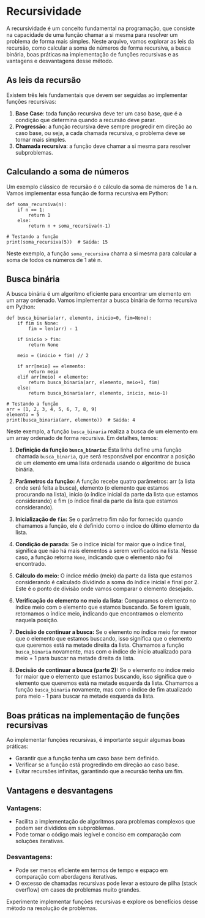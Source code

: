 # Recursividade

A recursividade é um conceito fundamental na programação, que consiste na capacidade de uma função chamar a si mesma para resolver um problema de forma mais simples. Neste arquivo, vamos explorar as leis da recursão, como calcular a soma de números de forma recursiva, a busca binária, boas práticas na implementação de funções recursivas e as vantagens e desvantagens desse método.

## As leis da recursão

Existem três leis fundamentais que devem ser seguidas ao implementar funções recursivas:
1. **Base Case**: toda função recursiva deve ter um caso base, que é a condição que determina quando a recursão deve parar.
2. **Progressão**: a função recursiva deve sempre progredir em direção ao caso base, ou seja, a cada chamada recursiva, o problema deve se tornar mais simples.
3. **Chamada recursiva**: a função deve chamar a si mesma para resolver subproblemas.

## Calculando a soma de números

Um exemplo clássico de recursão é o cálculo da soma de números de 1 a n. Vamos implementar essa função de forma recursiva em Python:

```
def soma_recursiva(n):
    if n == 1:
        return 1
    else:
        return n + soma_recursiva(n-1)

# Testando a função
print(soma_recursiva(5))  # Saída: 15
```

Neste exemplo, a função `soma_recursiva` chama a si mesma para calcular a soma de todos os números de 1 até n.

## Busca binária

A busca binária é um algoritmo eficiente para encontrar um elemento em um array ordenado. Vamos implementar a busca binária de forma recursiva em Python:

```
def busca_binaria(arr, elemento, inicio=0, fim=None):
    if fim is None:
        fim = len(arr) - 1
    
    if inicio > fim:
        return None
    
    meio = (inicio + fim) // 2
    
    if arr[meio] == elemento:
        return meio
    elif arr[meio] < elemento:
        return busca_binaria(arr, elemento, meio+1, fim)
    else:
        return busca_binaria(arr, elemento, inicio, meio-1)

# Testando a função
arr = [1, 2, 3, 4, 5, 6, 7, 8, 9]
elemento = 5
print(busca_binaria(arr, elemento))  # Saída: 4
```

Neste exemplo, a função `busca_binaria` realiza a busca de um elemento em um array ordenado de forma recursiva. Em detalhes, temos:

1. **Definição da função `busca_binaria`:** Esta linha define uma função chamada `busca_binaria`, que será responsável por encontrar a posição de um elemento em uma lista ordenada usando o algoritmo de busca binária.

2. **Parâmetros da função:** A função recebe quatro parâmetros: arr (a lista onde será feita a busca), elemento (o elemento que estamos procurando na lista), inicio (o índice inicial da parte da lista que estamos considerando) e fim (o índice final da parte da lista que estamos considerando).

3. **Inicialização de `fim`:** Se o parâmetro fim não for fornecido quando chamamos a função, ele é definido como o índice do último elemento da lista.

4. **Condição de parada:** Se o índice inicial for maior que o índice final, significa que não há mais elementos a serem verificados na lista. Nesse caso, a função retorna `None`, indicando que o elemento não foi encontrado.

5. **Cálculo do meio:** O índice médio (meio) da parte da lista que estamos considerando é calculado dividindo a soma do índice inicial e final por 2. Este é o ponto de divisão onde vamos comparar o elemento desejado.

6. **Verificação do elemento no meio da lista:** Comparamos o elemento no índice meio com o elemento que estamos buscando. Se forem iguais, retornamos o índice meio, indicando que encontramos o elemento naquela posição.

7. **Decisão de continuar a busca:** Se o elemento no índice meio for menor que o elemento que estamos buscando, isso significa que o elemento que queremos está na metade direita da lista. Chamamos a função `busca_binaria` novamente, mas com o índice de início atualizado para meio + 1 para buscar na metade direita da lista.

8. **Decisão de continuar a busca (parte 2):** Se o elemento no índice meio for maior que o elemento que estamos buscando, isso significa que o elemento que queremos está na metade esquerda da lista. Chamamos a função `busca_binaria` novamente, mas com o índice de fim atualizado para meio - 1 para buscar na metade esquerda da lista.

## Boas práticas na implementação de funções recursivas

Ao implementar funções recursivas, é importante seguir algumas boas práticas:

- Garantir que a função tenha um caso base bem definido.
- Verificar se a função está progredindo em direção ao caso base.
- Evitar recursões infinitas, garantindo que a recursão tenha um fim.

## Vantagens e desvantagens

### Vantagens:

- Facilita a implementação de algoritmos para problemas complexos que podem ser divididos em subproblemas.
- Pode tornar o código mais legível e conciso em comparação com soluções iterativas.

### Desvantagens:

- Pode ser menos eficiente em termos de tempo e espaço em comparação com abordagens iterativas.
- O excesso de chamadas recursivas pode levar a estouro de pilha (stack overflow) em casos de problemas muito grandes.

Experimente implementar funções recursivas e explore os benefícios desse método na resolução de problemas.
